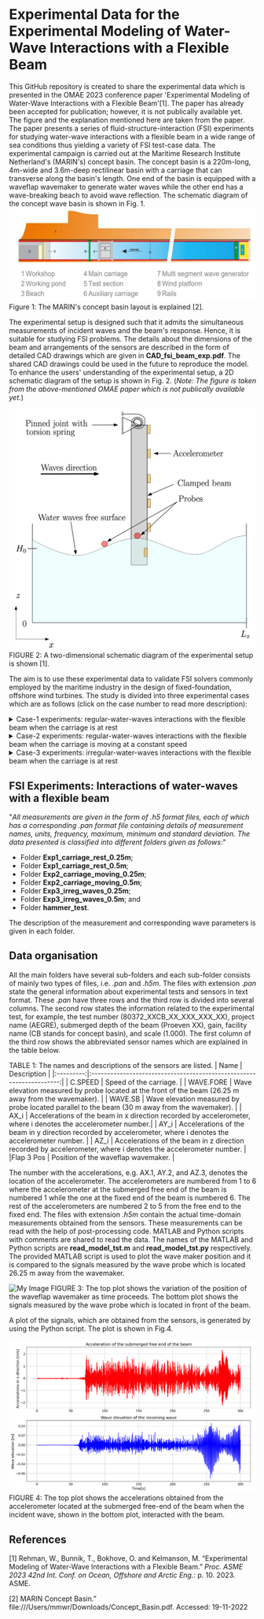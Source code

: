 # Experimental Data for the Experimental Modeling of Water-Wave Interactions with a Flexible Beam

This GitHub repository is created to share the experimental data which is presented in the OMAE 2023 conference paper 'Experimental Modeling of Water-Wave Interactions with a Flexible Beam'[1]. The paper has already been accepted for publication; however, it is not publically available yet. The figure and the explanation mentioned here are taken from the paper. The paper presents a series of fluid-structure-interaction (FSI) experiments for studying water-wave interactions with a flexible beam in a wide range of sea conditions thus yielding a variety of FSI test-case data. The experimental campaign is carried out at the Maritime Research Institute Netherland's (MARIN's) concept basin. The concept basin is a 220m-long, 4m-wide and 3.6m-deep rectilinear basin with a carriage that can transverse along the basin's length. One end of the basin is equipped with a waveflap wavemaker to generate water waves while the other end has a wave-breaking beach to avoid wave reflection. The schematic diagram of the concept wave basin is shown in Fig. 1.
![My Image](concept_wavetank.png)
Figure 1: The MARIN's concept basin layout is explained [2].

The experimental setup is designed such that it admits the simultaneous measurements of incident waves and the beam's response. Hence, it is suitable for studying FSI problems. The details about the dimensions of the beam and arrangements of the sensors are described in the form of detailed CAD drawings which are given in **CAD_fsi_beam_exp.pdf**. The shared CAD drawings could be used in the future to reproduce the model. To enhance the users' understanding of the experimental setup, a 2D schematic diagram of the setup is shown in Fig. 2. (*Note: The figure is taken from the above-mentioned OMAE paper which is not publically available yet.*)

![My Image](beam_exp_setup.png)
FIGURE 2: A two-dimensional schematic diagram of the experimental setup is shown [1].

The aim is to use these experimental data to validate FSI solvers commonly employed by the maritime industry in the design of fixed-foundation, offshore wind turbines. The study is divided into three experimental cases which are as follows (click on the case number to read more description):

<details>

<summary>Case-1 experiments: regular-water-waves interactions with the flexible beam when the carriage is at rest </summary>

- "*Experimental Case 1 concerns interactions of regular waves with the flexible beam when the carriage is at rest; studying this case will facilitate the validation of linear FSI solvers in the non-resonant regime, since the non-linear dynamic response of beam is not excited by the incident-wave frequencies. This experimental case is further divided into two subcases corresponding to different submerged beam lengths. Subcases 1 and 2 respectively have *0.25m* and *0.5m* of the beam submerged*"[1]. 

</details>

<details>

<summary>Case-2 experiments: regular-water-waves interactions with the flexible beam when the carriage is moving at a constant speed</summary>

- "*Experimental Case 2 concerns interactions with the flexible beam when the carriage is moving at a constant speed. Moving the carriage changes the frequency of encounter between beam and waves, so that the dynamic response of the beam and its interaction with water waves, particularly at the onset of
resonance, can be studied. By changing the steepness of the regular waves, both linear and nonlinear FSI solvers can be validated. This experimental case is further divided into two subcases corresponding to different submerged beam lengths. Subcases 1 and 2 respectively have *0.25m* and *0.5m* of the beam submerged*"[1].

</details>

<details>

<summary>Case-3 experiments: irregular-water-waves interactions with the flexible beam when the carriage is at rest</summary>

- "*Experimental Case 3 concerns steep, irregular-wave interactions with the flexible beam when the carriage is at rest. This is the most complex case and is designed to yield data on structural dynamics due to nonlinear wave-loading processes related to steep and breaking waves. This case will help to validate the high-fidelity FSI solvers*"[1]. 

</details>


## FSI Experiments: Interactions of water-waves with a flexible beam

"*All measurements are given in the form of *.h5* format files, each of which has a corresponding *.pan* format file containing details of measurement names, units, frequency, maximum, minimum and standard deviation. The data presented is classified into different folders given as follows:*" 

- Folder **Exp1_carriage_rest_0.25m**; 
- Folder **Exp1_carriage_rest_0.5m**; 
- Folder **Exp2_carriage_moving_0.25m**; 
- Folder **Exp2_carriage_moving_0.5m**; 
- Folder **Exp3_irreg_waves_0.25m**; 
- Folder **Exp3_irreg_waves_0.5m**; and 
- Folder **hammer_test**.

The description of the measurement and corresponding wave parameters is given in each folder. 

## Data organisation

All the main folders have several sub-folders and each sub-folder consists of mainly two types of files, i.e. *.pan* and *.h5m*. The files with extension *.pan* state the general information about experimental tests and sensors in text format. These *.pan* have three rows and the third row is divided into several columns. The second row states the information related to the experimental test, for example, the test number (80372\_XXCB\_XX\_XXX\_XXX\_XX), project name (AEGRE), submerged depth of the beam (Proeven XX), gain, facility name (CB stands for concept basin), and scale (1.000). The first column of the third row shows the abbreviated sensor names which are explained in the table below.

TABLE 1: The names and descriptions of the sensors are listed.
|    Name   |                              Description                             |
|:---------:|:--------------------------------------------------------------------:|
|  C.SPEED  |                            Speed of the carriage.                          |
| WAVE.FORE |   Wave elevation measured by probe located at the front of the beam (26.25 m away from the wavemaker).  |
|  WAVE.SB  |     Wave elevation measured by probe located parallel to the beam (30 m away from the wavemaker).   |
|    AX_i   | Accelerations of the beam in x direction recorded by accelerometer, where i denotes the accelerometer number.|
|    AY_i   | Accelerations of the beam in y direction recorded by accelerometer, where i denotes the accelerometer number. |
|    AZ_i   | Accelerations of the beam in z direction recorded by accelerometer, where i denotes the accelerometer number. |
|Flap 3 Pos | Position of the waveflap wavemaker.                                   |

The number with the accelerations, e.g. AX.1, AY.2, and AZ.3, denotes the location of the accelerometer. The accelerometers are numbered from 1 to 6 where the accelerometer at the submerged free end of the beam is numbered 1 while the one at the fixed end of the beam is numbered 6. The rest of the accelerometers are numbered 2 to 5 from the free end to the fixed end. The files with extension *.h5m* contain the actual time-domain measurements obtained from the sensors. These measurements can be read with the help of post-processing code. MATLAB and Python scripts with comments are shared to read the data. The names of the MATLAB and Python scripts are **read_model_tst.m** and **read_model_tst.py** respectively. The provided MATLAB script is used to plot the wave maker position and it is compared to the signals measured by the wave probe which is located 26.25 m away from the wavemaker.

![My Image](wm_vs_waveprobe.png)
FIGURE 3: The top plot shows the variation of the position of the waveflap wavemaker as time proceeds. The bottom plot shows the signals measured by the wave probe which is located in front of the beam.

A plot of the signals, which are obtained from the sensors, is generated by using the Python script. The plot is shown in Fig.4.

![My Image](acc_vs_wave.png)
FIGURE 4: The top plot shows the accelerations obtained from the accelerometer located at the submerged free-end of the beam when the incident wave, shown in the bottom plot, interacted with the beam.

## References
[1] Rehman, W., Bunnik, T., Bokhove, O. and Kelmanson, M. “Experimental Modeling of Water-Wave Interactions with a Flexible Beam.” *Proc. ASME 2023 42nd Int. Conf. on Ocean, Offshore and Arctic Eng.*: p. 10. 2023. ASME.

[2] MARIN Concept Basin.” file:///Users/mmwr/Downloads/Concept_Basin.pdf. Accessed: 19-11-2022
